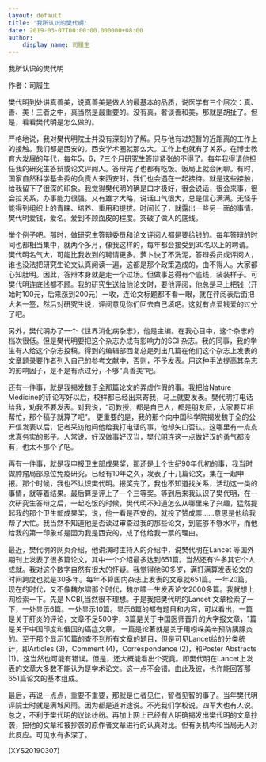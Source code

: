 ```yaml
---
layout: default
title: '我所认识的樊代明'
date: 2019-03-07T00:00:00.000000+08:00
author:
    display_name: 司履生
---
```


我所认识的樊代明

作者：司履生

樊代明到处讲真善美，说真善美是做人的最基本的品质，说医学有三个层次：真、善、美！三者之中，真当然是最重要的。没有真，奢谈善和美，那就是胡扯了。但是，看看樊代明是怎么做的。

严格地说，我对樊代明院士并没有深刻的了解。只与他有过短暂的近距离的工作上的接触。我们都是西安的。西安学术圈就那么大。工作上也就有了关系。在博士教育大发展的年代，每年5，6，7三个月研究生答辩紧张的不得了。每年我得请他担任我的研究生答辩或论文评阅人。答辩完了也都有吃饭。饭局上就会闲聊。有时，国家自然科学基金委的负责人来西安时，我们也会遇在一起接待。就是这些接触，给我留下了很深的印象。我觉得樊代明的确是口才极好，很会说话，很会来事，很会拉关系，办事能力很强，又有雄才大略，说话口气很大，总是信心满满。无怪乎能得到组织上的青睐、培养、重用和提拔。时间长了，就露出一些另一面的事情。樊代明爱钱，爱名。爱到不顾面皮的程度。突破了做人的底线。

举个例子吧。那时，做研究生答辩委员和论文评阅人都是要给钱的。每年答辩的时间也都相当集中，就两个多月，像我这样的，每年都会接受到30名以上的聘请。樊代明名气大，可能比我收到的聘请更多。萝卜快了不洗泥，答辩委员或评阅人，谁也没法把研究生论文认真阅读一遍，这都是那个政策造成的，由不得人。大家都心知肚明。因此，答辩本身就是走一个过场。但做事总得有个底线，装装样子。可樊代明连底线都不顾。我的研究生送给他论文时，要他评阅，他总是马上把钱（开始时100元，后来涨到200元）一收，连论文标题都不看一眼，就在评阅表后面把大名一签，然后对研究生说，评阅意见你们回去自己填吧。这就有点爱钱爱的过分了吧。

另外，樊代明办了一个《世界消化病杂志》，他是主编。在我心目中，这个杂志的档次很低。但是樊代明要把这个杂志办成有影响力的SCI 杂志。我的同事，我的学生有人给这个杂志投稿。得到的编辑部回复总是列出几篇在他们这个杂志上发表的文章题录要作者列入自己的参考文献中，否则，不予发表。用这种手法提高其杂志的影响因子，是不是有点过分，不够“真善美”吧。

还有一件事，就是我揭发魏于全那篇论文的弄虚作假的事。我把给Nature Medicine的评论写好以后，校样都已经出来寄我，马上就要发表。樊代明打电话给我，劝我不要发表。对我说，“司教授，都是自己人，都是朋友麽，大家要互相帮忙，那个稿子就算了吧”。 更重要的是，我的那个向中国科学院揭发魏于全的公开信发表以后，记者采访他问他给我打电话的事，他却矢口否认。这哪里有一点点求真务实的影子。人常说，好汉做事好汉当，樊代明连这一点做好汉的勇气都没有，也太不那个了吧。

再有一件事，就是我申报卫生部成果奖，那还是上个世纪90年代初的事，我当时做肿瘤局部原位免疫研究，已经有10年之久，发表了十几篇论文，集在一起申报。那个时候，我也不认识樊代明。报奖完了，我也不知道找关系，活动这一类的事情，就等着结果。最后算是评上了一个三等奖。等到后来我认识了樊代明，在一次研究生答辩之后，一起吃饭的时候，樊代明不知道怎么从哪里来了兴趣，猛然提起我的那个卫生部成果奖，说，他一看是西安的，就投了赞成票……意思是他给我帮了大忙。我当然不知道他是否读过审查过我的那些论文，到底够不够水平，而他给我的第一印象却是因为我是西安的，成了他给我一票的理由。

最近，樊代明的网页介绍，他讲演时主持人的介绍中，说樊代明在Lancet 等国外期刊上发表了很多篇论文，其中一个介绍最多达到651篇。当然还有许多其它个人成就。我对这个数字自然有很大的怀疑。我觉得他60多岁，满打满算发表论文的时间跨度也就是30多年。每年不算国内杂志上发表的文章就651篇。一年20篇。现在的时代，又不像魏尔啸那个时代，魏尔啸一生发表论文2000多篇。我就想上网检索一下。先是 NCBI,当然很不理想。于是我把樊代明的Lancet 文章检索了一下，一处显示6篇。一处显示10篇。显示6篇的都有题目和内容，可以看出，一篇是关于肝炎的评论，文章不足500字，3篇是关于中国医师晋升的大字报文章，1篇是关于中国印度和俄国的癌症文章， 一篇是论著就是关于用吲哚美辛预防胰腺炎的。至于那个显示10篇的查不到所有文章的题目，但是可见Lancet给的分类统计，即Articles (3)，Comment (4)，Correspondence (2)，和Poster Abstracts (1)。这当然也可能有错误。但是，还大概能看出个究竟。即樊代明在Lancet上发表的文章大多数不能认为是学术论文。这一点不会错。由此及彼，也许能回答那651篇论文的基本组成。

最后，再说一点点，重要不重要，那就是仁者见仁，智者见智的事了。当年樊代明评院士时就是满城风雨。因为都是道听途说。不光我们学校说，四军大也有人说。总之，不利于樊代明的议论纷纷。再加上网上已经有人明确揭发出樊代明的文章抄袭，把他的文章和被抄袭的原作者文章进行的认真对比。但有关机构和当局无人对此反应。可见水有多深了。

(XYS20190307)

